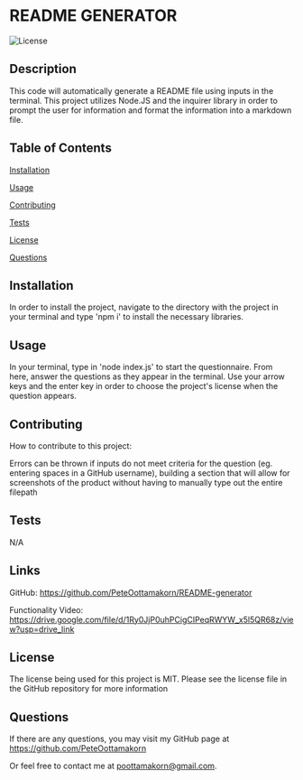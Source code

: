 # README GENERATOR

![License](https://img.shields.io/badge/License-MIT-skyblue.svg)

## Description

This code will automatically generate a README file using inputs in the terminal. This project utilizes Node.JS and the inquirer library in order to prompt the user for information and format the information into a markdown file.

## Table of Contents

[Installation](#installation)

[Usage](#usage)

[Contributing](#contributing)

[Tests](#tests)

[License](#license)

[Questions](#questions)

## Installation

In order to install the project, navigate to the directory with the project in your terminal and type 'npm i' to install the necessary libraries.

## Usage

In your terminal, type in 'node index.js' to start the questionnaire. From here, answer the questions as they appear in the terminal. Use your arrow keys and the enter key in order to choose the project's license when the question appears.

## Contributing

How to contribute to this project:

Errors can be thrown if inputs do not meet criteria for the question (eg. entering spaces in a GitHub username), building a section that will allow for screenshots of the product without having to manually type out the entire filepath

## Tests

N/A

## Links

GitHub: https://github.com/PeteOottamakorn/README-generator

Functionality Video: https://drive.google.com/file/d/1Ry0JjP0uhPCigCIPeqRWYW_x5l5QR68z/view?usp=drive_link

## License

The license being used for this project is MIT. Please see the license file in the GitHub repository for more information

## Questions

If there are any questions, you may visit my GitHub page at
https://github.com/PeteOottamakorn

Or feel free to contact me at poottamakorn@gmail.com.
